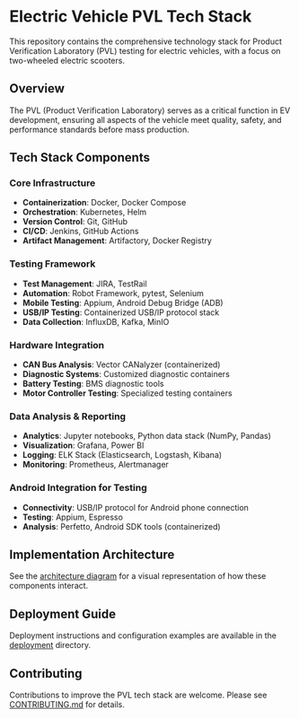 # Electric Vehicle PVL Tech Stack

This repository contains the comprehensive technology stack for Product Verification Laboratory (PVL) testing for electric vehicles, with a focus on two-wheeled electric scooters.

## Overview

The PVL (Product Verification Laboratory) serves as a critical function in EV development, ensuring all aspects of the vehicle meet quality, safety, and performance standards before mass production.

## Tech Stack Components

### Core Infrastructure

- **Containerization**: Docker, Docker Compose
- **Orchestration**: Kubernetes, Helm
- **Version Control**: Git, GitHub
- **CI/CD**: Jenkins, GitHub Actions
- **Artifact Management**: Artifactory, Docker Registry

### Testing Framework

- **Test Management**: JIRA, TestRail
- **Automation**: Robot Framework, pytest, Selenium
- **Mobile Testing**: Appium, Android Debug Bridge (ADB)
- **USB/IP Testing**: Containerized USB/IP protocol stack
- **Data Collection**: InfluxDB, Kafka, MinIO

### Hardware Integration

- **CAN Bus Analysis**: Vector CANalyzer (containerized)
- **Diagnostic Systems**: Customized diagnostic containers
- **Battery Testing**: BMS diagnostic tools 
- **Motor Controller Testing**: Specialized testing containers

### Data Analysis & Reporting

- **Analytics**: Jupyter notebooks, Python data stack (NumPy, Pandas)
- **Visualization**: Grafana, Power BI
- **Logging**: ELK Stack (Elasticsearch, Logstash, Kibana)
- **Monitoring**: Prometheus, Alertmanager

### Android Integration for Testing

- **Connectivity**: USB/IP protocol for Android phone connection
- **Testing**: Appium, Espresso
- **Analysis**: Perfetto, Android SDK tools (containerized)

## Implementation Architecture

See the [architecture diagram](architecture.md) for a visual representation of how these components interact.

## Deployment Guide

Deployment instructions and configuration examples are available in the [deployment](deployment/) directory.

## Contributing

Contributions to improve the PVL tech stack are welcome. Please see [CONTRIBUTING.md](CONTRIBUTING.md) for details.
